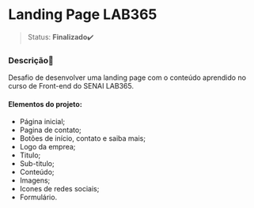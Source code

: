 # Landing Page LAB365

>Status: **Finalizado**✔️

### **Descrição**📃

Desafio de desenvolver uma landing page com o conteúdo aprendido no curso de Front-end do SENAI LAB365.

#### Elementos do projeto:

- Página inicial;
- Pagina de contato;
- Botões de início, contato e saiba mais;
- Logo da emprea;
- Titulo;
- Sub-titulo;
- Conteúdo;
- Imagens;
- Icones de redes sociais;
- Formulário.
